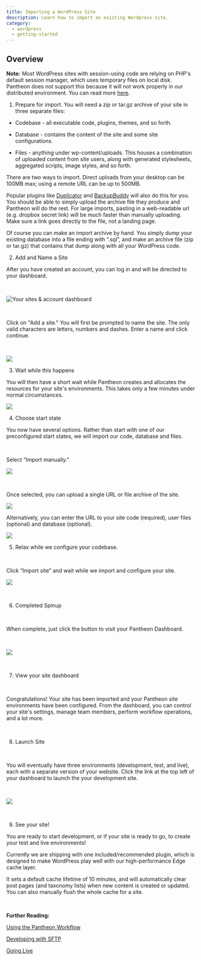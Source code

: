 ```yaml
---
title: Importing a WordPress Site
description: Learn how to import an existing Wordpress site.
category:
  - wordpress
  - getting-started
---
```


 ## Overview  
 **Note:** Most WordPress sites with session-using code are relying on PHP's default session manager, which uses temporary files on local disk. Pantheon does not support this because it will not work properly in our distributed environment. You can read more [here](/articles/wordpress/wordpress-and-php-sessions#wordpress-and-php-sessions).

1. Prepare for import. You will need a zip or tar.gz archive of your site in three separate files:

* Codebase - all executable code, plugins, themes, and so forth.

* Database - contains the content of the site and some site configurations.

* Files - anything under wp-content/uploads. This houses a combination of uploaded content from site users, along with generated stylesheets, aggregated scripts, image styles, and so forth.

​There are two ways to import. Direct uploads from your desktop can be 100MB max; using a remote URL can be up to 500MB.

Popular plugins like [Duplicator](http://wordpress.org/plugins/duplicator/) and [BackupBuddy](http://ithemes.com/codex/page/BackupBuddy) will also do this for you. You should be able to simply upload the archive file they produce and Pantheon will do the rest. For large imports, pasting in a web-readable url (e.g. dropbox secret link) will be much faster than manually uploading. Make sure a link goes directly to the file, not a landing page.

Of course you can make an import archive by hand. You simply dump your existing database into a file ending with “.sql”, and make an archive file (zip or tar.gz) that contains that dump along with all your WordPress code.

2. Add and Name a Site

After you have created an account, you can log in and will be directed to your dashboard.

 

![Your sites & account dashboard](https://pantheon-systems.desk.com/customer/portal/attachments/247520)

 

Click on "Add a site." You will first be prompted to name the site. The only valid characters are letters, numbers and dashes. Enter a name and click continue.

 

![](https://pantheon-systems.desk.com/customer/portal/attachments/247523)

3. Wait while this happens

You will then have a short wait while Pantheon creates and allocates the resources for your site's environments. This takes only a few minutes under normal circumstances.

![](https://pantheon-systems.desk.com/customer/portal/attachments/247524)

4. Choose start state

You now have several options. Rather than start with one of our preconfigured start states, we will import our code, database and files.

 

Select “Import manually.”

 ![](https://pantheon-systems.desk.com/customer/portal/attachments/247521)  
 

Once selected, you can upload a single URL or file archive of the site.  


 ![](https://pantheon-systems.desk.com/customer/portal/attachments/259156)  


Alternatively, you can enter the URL to your site code (required), user files (optional) and database (optional).

 ![](https://pantheon-systems.desk.com/customer/portal/attachments/247522)

5. Relax while we configure your codebase.

 

Click “Import site” and wait while we import and configure your site.

![](https://pantheon-systems.desk.com/customer/portal/attachments/247524)

 

6. Completed Spinup

 

When complete, just click the button to visit your Pantheon Dashboard.

 

![](https://pantheon-systems.desk.com/customer/portal/attachments/247525)

 

7. View your site dashboard

 

Congratulations! Your site has been imported and your Pantheon site environments have been configured. From the dashboard, you can control your site's settings, manage team members, perform workflow operations, and a lot more.

 

8. Launch Site

 

You will eventually have three environments (development, test, and live), each with a separate version of your website. Click the link at the top left of your dashboard to launch the your development site.

 

![](https://pantheon-systems.desk.com/customer/portal/attachments/247528)

 

9. See your site!

You are ready to start development, or if your site is ready to go, to create your test and live environments!

Currently we are shipping with one included/recommended plugin, which is designed to make WordPress play well with our high-performance Edge cache layer.

It sets a default cache lifetime of 10 minutes, and will automatically clear post pages (and taxonomy lists) when new content is created or updated. You can also manually flush the whole cache for a site.

 

**Further Reading:**

[Using the Pantheon Workflow](/documentation/howto/using-the-pantheon-workflow/)

[Developing with SFTP](/articles/sites/developing-directly-with-sftp-mode)

[Going Live](/articles/going-live)



 
